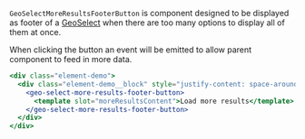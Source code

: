 `GeoSelectMoreResultsFooterButton` is component designed to be displayed as
footer of a [GeoSelect](./#/Elements/GeoSelect?id=geoselect-1) when there are
too many options to display all of them at once.

When clicking the button an event will be emitted to allow parent component to
feed in more data.

```jsx live
<div class="element-demo">
  <div class="element-demo__block" style="justify-content: space-around;">
    <geo-select-more-results-footer-button>
      <template slot="moreResultsContent">Load more results</template>
    </geo-select-more-results-footer-button>
  </div>
</div>
```
